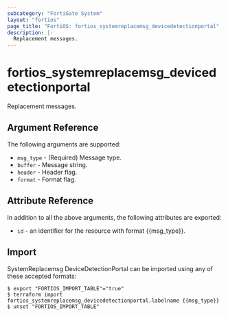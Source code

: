 ```yaml
---
subcategory: "FortiGate System"
layout: "fortios"
page_title: "FortiOS: fortios_systemreplacemsg_devicedetectionportal"
description: |-
  Replacement messages.
---
```


# fortios_systemreplacemsg_devicedetectionportal
Replacement messages.

## Argument Reference


The following arguments are supported:

* `msg_type` - (Required) Message type.
* `buffer` - Message string.
* `header` - Header flag.
* `format` - Format flag.


## Attribute Reference

In addition to all the above arguments, the following attributes are exported:
* `id` - an identifier for the resource with format {{msg_type}}.

## Import

SystemReplacemsg DeviceDetectionPortal can be imported using any of these accepted formats:
```
$ export "FORTIOS_IMPORT_TABLE"="true"
$ terraform import fortios_systemreplacemsg_devicedetectionportal.labelname {{msg_type}}
$ unset "FORTIOS_IMPORT_TABLE"
```
